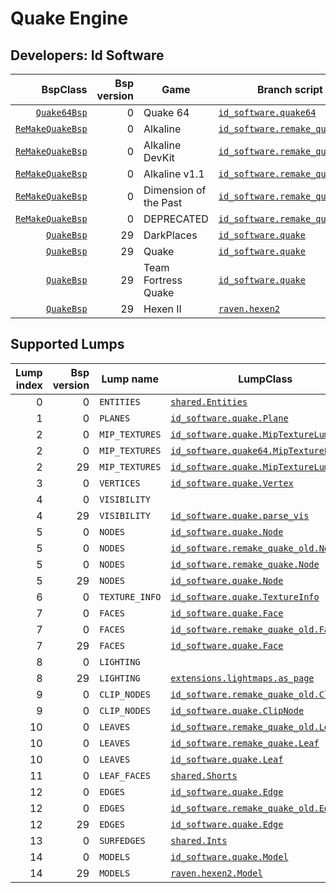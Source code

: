 # Quake Engine
## Developers: Id Software

| BspClass | Bsp version | Game | Branch script | Supported lumps | Unused lumps | Coverage |
| -------: | ----------: | ---- | ------------- | --------------: | -----------: | :------- |
| [`Quake64Bsp`](https://github.com/snake-biscuits/bsp_tool/blob/master/bsp_tool/id_software.py#L85) | 0 | Quake 64 | [`id_software.quake64`](https://github.com/snake-biscuits/bsp_tool/blob/master/bsp_tool/branches/id_software/quake64.py) | 13 / 15 | 0 | 86.00% |
| [`ReMakeQuakeBsp`](https://github.com/snake-biscuits/bsp_tool/blob/master/bsp_tool/id_software.py#L54) | 0 | Alkaline | [`id_software.remake_quake`](https://github.com/snake-biscuits/bsp_tool/blob/master/bsp_tool/branches/id_software/remake_quake.py) | 13 / 15 | 0 | 86.00% |
| [`ReMakeQuakeBsp`](https://github.com/snake-biscuits/bsp_tool/blob/master/bsp_tool/id_software.py#L54) | 0 | Alkaline DevKit | [`id_software.remake_quake`](https://github.com/snake-biscuits/bsp_tool/blob/master/bsp_tool/branches/id_software/remake_quake.py) | 13 / 15 | 0 | 86.00% |
| [`ReMakeQuakeBsp`](https://github.com/snake-biscuits/bsp_tool/blob/master/bsp_tool/id_software.py#L54) | 0 | Alkaline v1.1 | [`id_software.remake_quake`](https://github.com/snake-biscuits/bsp_tool/blob/master/bsp_tool/branches/id_software/remake_quake.py) | 13 / 15 | 0 | 86.00% |
| [`ReMakeQuakeBsp`](https://github.com/snake-biscuits/bsp_tool/blob/master/bsp_tool/id_software.py#L54) | 0 | Dimension of the Past | [`id_software.remake_quake`](https://github.com/snake-biscuits/bsp_tool/blob/master/bsp_tool/branches/id_software/remake_quake.py) | 13 / 15 | 0 | 86.00% |
| [`ReMakeQuakeBsp`](https://github.com/snake-biscuits/bsp_tool/blob/master/bsp_tool/id_software.py#L54) | 0 | DEPRECATED | [`id_software.remake_quake_old`](https://github.com/snake-biscuits/bsp_tool/blob/master/bsp_tool/branches/id_software/remake_quake_old.py) | 13 / 15 | 0 | 86.00% |
| [`QuakeBsp`](https://github.com/snake-biscuits/bsp_tool/blob/master/bsp_tool/id_software.py#L8) | 29 | DarkPlaces | [`id_software.quake`](https://github.com/snake-biscuits/bsp_tool/blob/master/bsp_tool/branches/id_software/quake.py) | 15 / 15 | 0 | 97.67% |
| [`QuakeBsp`](https://github.com/snake-biscuits/bsp_tool/blob/master/bsp_tool/id_software.py#L8) | 29 | Quake | [`id_software.quake`](https://github.com/snake-biscuits/bsp_tool/blob/master/bsp_tool/branches/id_software/quake.py) | 15 / 15 | 0 | 97.67% |
| [`QuakeBsp`](https://github.com/snake-biscuits/bsp_tool/blob/master/bsp_tool/id_software.py#L8) | 29 | Team Fortress Quake | [`id_software.quake`](https://github.com/snake-biscuits/bsp_tool/blob/master/bsp_tool/branches/id_software/quake.py) | 15 / 15 | 0 | 97.67% |
| [`QuakeBsp`](https://github.com/snake-biscuits/bsp_tool/blob/master/bsp_tool/id_software.py#L8) | 29 | Hexen II | [`raven.hexen2`](https://github.com/snake-biscuits/bsp_tool/blob/master/bsp_tool/branches/raven/hexen2.py) | 13 / 15 | 0 | 86.00% |


## Supported Lumps
| Lump index | Bsp version | Lump name | LumpClass | Coverage |
| ---------: | ----------: | --------- | --------- | :------- |
| 0 | 0 | `ENTITIES` | [`shared.Entities`](https://github.com/snake-biscuits/bsp_tool/blob/master/bsp_tool/branches/shared.py#L36) | 100% |
| 1 | 0 | `PLANES` | [`id_software.quake.Plane`](https://github.com/snake-biscuits/bsp_tool/blob/master/bsp_tool/branches/id_software/quake.py#L237) | 100% |
| 2 | 0 | `MIP_TEXTURES` | [`id_software.quake.MipTextureLump`](https://github.com/snake-biscuits/bsp_tool/blob/master/bsp_tool/branches/id_software/quake.py#L295) | 90% |
| 2 | 0 | `MIP_TEXTURES` | [`id_software.quake64.MipTextureLump`](https://github.com/snake-biscuits/bsp_tool/blob/master/bsp_tool/branches/id_software/quake64.py#L57) | 90% |
| 2 | 29 | `MIP_TEXTURES` | [`id_software.quake.MipTextureLump`](https://github.com/snake-biscuits/bsp_tool/blob/master/bsp_tool/branches/id_software/quake.py#L295) | 90% |
| 3 | 0 | `VERTICES` | [`id_software.quake.Vertex`](https://github.com/snake-biscuits/bsp_tool/blob/master/bsp_tool/branches/id_software/quake.py#L261) | 100% |
| 4 | 0 | `VISIBILITY` |  | 0% |
| 4 | 29 | `VISIBILITY` | [`id_software.quake.parse_vis`](https://github.com/snake-biscuits/bsp_tool/blob/master/bsp_tool/branches/id_software/quake.py#L409) | 75% |
| 5 | 0 | `NODES` | [`id_software.quake.Node`](https://github.com/snake-biscuits/bsp_tool/blob/master/bsp_tool/branches/id_software/quake.py#L220) | 100% |
| 5 | 0 | `NODES` | [`id_software.remake_quake_old.Node`](https://github.com/snake-biscuits/bsp_tool/blob/master/bsp_tool/branches/id_software/remake_quake_old.py#L58) | 100% |
| 5 | 0 | `NODES` | [`id_software.remake_quake.Node`](https://github.com/snake-biscuits/bsp_tool/blob/master/bsp_tool/branches/id_software/remake_quake.py#L50) | 100% |
| 5 | 29 | `NODES` | [`id_software.quake.Node`](https://github.com/snake-biscuits/bsp_tool/blob/master/bsp_tool/branches/id_software/quake.py#L220) | 100% |
| 6 | 0 | `TEXTURE_INFO` | [`id_software.quake.TextureInfo`](https://github.com/snake-biscuits/bsp_tool/blob/master/bsp_tool/branches/id_software/quake.py#L247) | 100% |
| 7 | 0 | `FACES` | [`id_software.quake.Face`](https://github.com/snake-biscuits/bsp_tool/blob/master/bsp_tool/branches/id_software/quake.py#L163) | 100% |
| 7 | 0 | `FACES` | [`id_software.remake_quake_old.Face`](https://github.com/snake-biscuits/bsp_tool/blob/master/bsp_tool/branches/id_software/remake_quake_old.py#L47) | 100% |
| 7 | 29 | `FACES` | [`id_software.quake.Face`](https://github.com/snake-biscuits/bsp_tool/blob/master/bsp_tool/branches/id_software/quake.py#L163) | 100% |
| 8 | 0 | `LIGHTING` |  | 0% |
| 8 | 29 | `LIGHTING` | [`extensions.lightmaps.as_page`](https://github.com/snake-biscuits/bsp_tool/blob/master/bsp_tool/extensions/lightmaps/quake.py#L8) | 100% |
| 9 | 0 | `CLIP_NODES` | [`id_software.remake_quake_old.ClipNode`](https://github.com/snake-biscuits/bsp_tool/blob/master/bsp_tool/branches/id_software/remake_quake_old.py#L39) | 100% |
| 9 | 0 | `CLIP_NODES` | [`id_software.quake.ClipNode`](https://github.com/snake-biscuits/bsp_tool/blob/master/bsp_tool/branches/id_software/quake.py#L138) | 100% |
| 10 | 0 | `LEAVES` | [`id_software.remake_quake_old.Leaf`](https://github.com/snake-biscuits/bsp_tool/blob/master/bsp_tool/branches/id_software/remake_quake_old.py#L51) | 100% |
| 10 | 0 | `LEAVES` | [`id_software.remake_quake.Leaf`](https://github.com/snake-biscuits/bsp_tool/blob/master/bsp_tool/branches/id_software/remake_quake.py#L43) | 100% |
| 10 | 0 | `LEAVES` | [`id_software.quake.Leaf`](https://github.com/snake-biscuits/bsp_tool/blob/master/bsp_tool/branches/id_software/quake.py#L182) | 100% |
| 11 | 0 | `LEAF_FACES` | [`shared.Shorts`](https://github.com/snake-biscuits/bsp_tool/blob/master/bsp_tool/branches/shared.py#L15) | 100% |
| 12 | 0 | `EDGES` | [`id_software.quake.Edge`](https://github.com/snake-biscuits/bsp_tool/blob/master/bsp_tool/branches/id_software/quake.py#L150) | 100% |
| 12 | 0 | `EDGES` | [`id_software.remake_quake_old.Edge`](https://github.com/snake-biscuits/bsp_tool/blob/master/bsp_tool/branches/id_software/remake_quake_old.py#L43) | 100% |
| 12 | 29 | `EDGES` | [`id_software.quake.Edge`](https://github.com/snake-biscuits/bsp_tool/blob/master/bsp_tool/branches/id_software/quake.py#L150) | 100% |
| 13 | 0 | `SURFEDGES` | [`shared.Ints`](https://github.com/snake-biscuits/bsp_tool/blob/master/bsp_tool/branches/shared.py#L11) | 100% |
| 14 | 0 | `MODELS` | [`id_software.quake.Model`](https://github.com/snake-biscuits/bsp_tool/blob/master/bsp_tool/branches/id_software/quake.py#L200) | 100% |
| 14 | 29 | `MODELS` | [`raven.hexen2.Model`](https://github.com/snake-biscuits/bsp_tool/blob/master/bsp_tool/branches/raven/hexen2.py#L68) | 100% |


